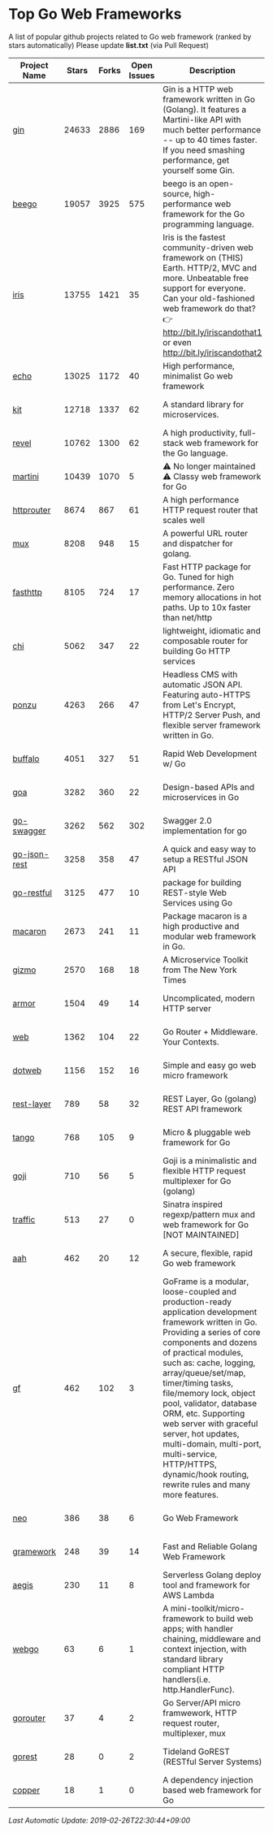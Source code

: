 # Top Go Web Frameworks
A list of popular github projects related to Go web framework (ranked by stars automatically)
Please update **list.txt** (via Pull Request)

| Project Name | Stars | Forks | Open Issues | Description | Last Commit |
| ------------ | ----- | ----- | ----------- | ----------- | ----------- |
| [gin](https://github.com/gin-gonic/gin) | 24633 | 2886 | 169 | Gin is a HTTP web framework written in Go (Golang). It features a Martini-like API with much better performance -- up to 40 times faster. If you need smashing performance, get yourself some Gin. | 2019-02-26 07:10:16 |
| [beego](https://github.com/astaxie/beego) | 19057 | 3925 | 575 | beego is an open-source, high-performance web framework for the Go programming language. | 2019-02-26 08:31:40 |
| [iris](https://github.com/kataras/iris) | 13755 | 1421 | 35 | Iris is the fastest community-driven web framework on (THIS) Earth. HTTP/2, MVC and more. Unbeatable free support for everyone. Can your old-fashioned web framework do that? 👉 http://bit.ly/iriscandothat1 or even http://bit.ly/iriscandothat2 | 2019-02-22 02:24:01 |
| [echo](https://github.com/labstack/echo) | 13025 | 1172 | 40 | High performance, minimalist Go web framework | 2019-02-19 18:18:42 |
| [kit](https://github.com/go-kit/kit) | 12718 | 1337 | 62 | A standard library for microservices. | 2019-02-25 01:16:59 |
| [revel](https://github.com/revel/revel) | 10762 | 1300 | 62 | A high productivity, full-stack web framework for the Go language. | 2018-10-30 13:23:52 |
| [martini](https://github.com/go-martini/martini) | 10439 | 1070 | 5 | ⚠️ No longer maintained ⚠️  Classy web framework for Go | 2017-01-21 21:58:54 |
| [httprouter](https://github.com/julienschmidt/httprouter) | 8674 | 867 | 61 | A high performance HTTP request router that scales well | 2018-10-21 22:38:31 |
| [mux](https://github.com/gorilla/mux) | 8208 | 948 | 15 | A powerful URL router and dispatcher for golang. | 2019-02-17 15:38:49 |
| [fasthttp](https://github.com/valyala/fasthttp) | 8105 | 724 | 17 | Fast HTTP package for Go. Tuned for high performance. Zero memory allocations in hot paths. Up to 10x faster than net/http | 2019-02-24 08:32:54 |
| [chi](https://github.com/go-chi/chi) | 5062 | 347 | 22 | lightweight, idiomatic and composable router for building Go HTTP services | 2019-02-24 18:52:45 |
| [ponzu](https://github.com/ponzu-cms/ponzu) | 4263 | 266 | 47 | Headless CMS with automatic JSON API. Featuring auto-HTTPS from Let's Encrypt, HTTP/2 Server Push, and flexible server framework written in Go. | 2019-01-01 23:07:04 |
| [buffalo](https://github.com/gobuffalo/buffalo) | 4051 | 327 | 51 | Rapid Web Development w/ Go | 2019-02-25 17:12:33 |
| [goa](https://github.com/goadesign/goa) | 3282 | 360 | 22 | Design-based APIs and microservices in Go | 2019-01-28 06:34:46 |
| [go-swagger](https://github.com/go-swagger/go-swagger) | 3262 | 562 | 302 | Swagger 2.0 implementation for go | 2019-02-06 17:08:14 |
| [go-json-rest](https://github.com/ant0ine/go-json-rest) | 3258 | 358 | 47 | A quick and easy way to setup a RESTful JSON API | 2017-09-13 04:12:08 |
| [go-restful](https://github.com/emicklei/go-restful) | 3125 | 477 | 10 | package for building REST-style Web Services using Go | 2019-02-10 18:45:29 |
| [macaron](https://github.com/go-macaron/macaron) | 2673 | 241 | 11 | Package macaron is a high productive and modular web framework in Go. | 2018-12-17 00:30:54 |
| [gizmo](https://github.com/NYTimes/gizmo) | 2570 | 168 | 18 | A Microservice Toolkit from The New York Times | 2019-02-26 03:44:13 |
| [armor](https://github.com/labstack/armor) | 1504 | 49 | 14 | Uncomplicated, modern HTTP server | 2019-02-19 03:15:49 |
| [web](https://github.com/gocraft/web) | 1362 | 104 | 22 | Go Router + Middleware. Your Contexts. | 2019-02-07 15:06:52 |
| [dotweb](https://github.com/devfeel/dotweb) | 1156 | 152 | 16 | Simple and easy go web micro framework | 2019-02-20 06:41:12 |
| [rest-layer](https://github.com/rs/rest-layer) | 789 | 58 | 32 | REST Layer, Go (golang) REST API framework | 2019-02-14 08:25:32 |
| [tango](https://github.com/lunny/tango) | 768 | 105 | 9 | Micro & pluggable web framework for Go | 2019-02-13 06:12:25 |
| [goji](https://github.com/goji/goji) | 710 | 56 | 5 | Goji is a minimalistic and flexible HTTP request multiplexer for Go (golang) | 2019-01-26 23:58:29 |
| [traffic](https://github.com/gravityblast/traffic) | 513 | 27 | 0 | Sinatra inspired regexp/pattern mux and web framework for Go [NOT MAINTAINED] | 2015-11-26 21:31:07 |
| [aah](https://github.com/go-aah/aah) | 462 | 20 | 12 | A secure, flexible, rapid Go web framework | 2019-02-07 07:01:22 |
| [gf](https://github.com/gogf/gf) | 462 | 102 | 3 | GoFrame is a modular, loose-coupled and production-ready application development framework written in Go. Providing a series of core components and dozens of practical modules, such as: cache, logging, array/queue/set/map, timer/timing tasks, file/memory lock, object pool, validator, database ORM, etc. Supporting web server with graceful server, hot updates, multi-domain, multi-port, multi-service, HTTP/HTTPS, dynamic/hook routing, rewrite rules and many more features.  | 2019-02-26 09:52:50 |
| [neo](https://github.com/ivpusic/neo) | 386 | 38 | 6 | Go Web Framework | 2017-08-14 23:54:31 |
| [gramework](https://github.com/gramework/gramework) | 248 | 39 | 14 | Fast and Reliable Golang Web Framework | 2019-02-09 16:29:15 |
| [aegis](https://github.com/tmaiaroto/aegis) | 230 | 11 | 8 | Serverless Golang deploy tool and framework for AWS Lambda | 2018-07-08 06:00:55 |
| [webgo](https://github.com/bnkamalesh/webgo) | 63 | 6 | 1 | A mini-toolkit/micro-framework to build web apps; with handler chaining, middleware and context injection, with standard library compliant HTTP handlers(i.e. http.HandlerFunc). | 2019-01-12 08:32:05 |
| [gorouter](https://github.com/vardius/gorouter) | 37 | 4 | 2 | Go Server/API micro framwework, HTTP request router, multiplexer, mux | 2019-02-05 10:12:48 |
| [gorest](https://github.com/tideland/gorest) | 28 | 0 | 2 | Tideland GoREST (RESTful Server Systems) | 2017-11-10 13:00:37 |
| [copper](https://github.com/tusharsoni/copper) | 18 | 1 | 0 | A dependency injection based web framework for Go | 2019-01-31 03:46:18 |

*Last Automatic Update: 2019-02-26T22:30:44+09:00*